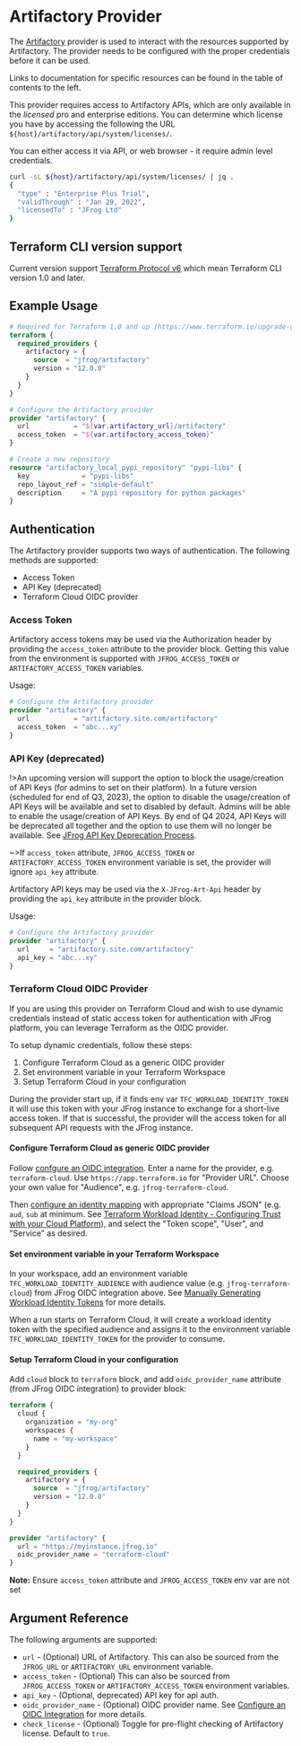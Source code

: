 # Artifactory Provider

The [Artifactory](https://jfrog.com/artifactory/) provider is used to interact with the resources supported by Artifactory. The provider needs to be configured with the proper credentials before it can be used.

Links to documentation for specific resources can be found in the table of contents to the left.

This provider requires access to Artifactory APIs, which are only available in the _licensed_ pro and enterprise editions. You can determine which license you have by accessing the following the URL `${host}/artifactory/api/system/licenses/`.

You can either access it via API, or web browser - it require admin level credentials.

```sh
curl -sL ${host}/artifactory/api/system/licenses/ | jq .
{
  "type" : "Enterprise Plus Trial",
  "validThrough" : "Jan 29, 2022",
  "licensedTo" : "JFrog Ltd"
}
```

## Terraform CLI version support

Current version support [Terraform Protocol v6](https://developer.hashicorp.com/terraform/plugin/terraform-plugin-protocol#protocol-version-6) which mean Terraform CLI version 1.0 and later. 

## Example Usage
```tf
# Required for Terraform 1.0 and up (https://www.terraform.io/upgrade-guides)
terraform {
  required_providers {
    artifactory = {
      source  = "jfrog/artifactory"
      version = "12.0.0"
    }
  }
}

# Configure the Artifactory provider
provider "artifactory" {
  url           = "${var.artifactory_url}/artifactory"
  access_token  = "${var.artifactory_access_token}"
}

# Create a new repository
resource "artifactory_local_pypi_repository" "pypi-libs" {
  key             = "pypi-libs"
  repo_layout_ref = "simple-default"
  description     = "A pypi repository for python packages"
}
```

## Authentication

The Artifactory provider supports two ways of authentication. The following methods are supported:
* Access Token
* API Key (deprecated)
* Terraform Cloud OIDC provider

### Access Token

Artifactory access tokens may be used via the Authorization header by providing the `access_token` attribute to the provider block. Getting this value from the environment is supported with `JFROG_ACCESS_TOKEN` or `ARTIFACTORY_ACCESS_TOKEN` variables.

Usage:
```tf
# Configure the Artifactory provider
provider "artifactory" {
  url           = "artifactory.site.com/artifactory"
  access_token  = "abc...xy"
}
```

### API Key (deprecated)

!>An upcoming version will support the option to block the usage/creation of API Keys (for admins to set on their platform). In a future version (scheduled for end of Q3, 2023), the option to disable the usage/creation of API Keys will be available and set to disabled by default. Admins will be able to enable the usage/creation of API Keys. By end of Q4 2024, API Keys will be deprecated all together and the option to use them will no longer be available. See [JFrog API Key Deprecation Process](https://jfrog.com/help/r/jfrog-platform-administration-documentation/jfrog-api-key-deprecation-process).

~>If `access_token` attribute, `JFROG_ACCESS_TOKEN` or `ARTIFACTORY_ACCESS_TOKEN` environment variable is set, the provider will ignore `api_key` attribute.

Artifactory API keys may be used via the `X-JFrog-Art-Api` header by providing the `api_key` attribute in the provider block.

Usage:
```tf
# Configure the Artifactory provider
provider "artifactory" {
  url     = "artifactory.site.com/artifactory"
  api_key = "abc...xy"
}
```

### Terraform Cloud OIDC Provider

If you are using this provider on Terraform Cloud and wish to use dynamic credentials instead of static access token for authentication with JFrog platform, you can leverage Terraform as the OIDC provider.

To setup dynamic credentials, follow these steps:
1. Configure Terraform Cloud as a generic OIDC provider
2. Set environment variable in your Terraform Workspace
3. Setup Terraform Cloud in your configuration

During the provider start up, if it finds env var `TFC_WORKLOAD_IDENTITY_TOKEN` it will use this token with your JFrog instance to exchange for a short-live access token. If that is successful, the provider will the access token for all subsequent API requests with the JFrog instance.

#### Configure Terraform Cloud as generic OIDC provider

Follow [confgure an OIDC integration](https://jfrog.com/help/r/jfrog-platform-administration-documentation/configure-an-oidc-integration). Enter a name for the provider, e.g. `terraform-cloud`. Use `https://app.terraform.io` for "Provider URL". Choose your own value for "Audience", e.g. `jfrog-terraform-cloud`.

Then [configure an identity mapping](https://jfrog.com/help/r/jfrog-platform-administration-documentation/configure-identity-mappings) with appropriate "Claims JSON" (e.g. `aud`, `sub` at minimum. See [Terraform Workload Identity - Configuring Trust with your Cloud Platform](https://developer.hashicorp.com/terraform/cloud-docs/workspaces/dynamic-provider-credentials/workload-identity-tokens#configuring-trust-with-your-cloud-platform)), and select the "Token scope", "User", and "Service" as desired.

#### Set environment variable in your Terraform Workspace

In your workspace, add an environment variable `TFC_WORKLOAD_IDENTITY_AUDIENCE` with audience value (e.g. `jfrog-terraform-cloud`) from JFrog OIDC integration above. See [Manually Generating Workload Identity Tokens](https://developer.hashicorp.com/terraform/cloud-docs/workspaces/dynamic-provider-credentials/manual-generation) for more details.

When a run starts on Terraform Cloud, it will create a workload identity token with the specified audience and assigns it to the environment variable `TFC_WORKLOAD_IDENTITY_TOKEN` for the provider to consume.

#### Setup Terraform Cloud in your configuration

Add `cloud` block to `terraform` block, and add `oidc_provider_name` attribute (from JFrog OIDC integration) to provider block:

```terraform
terraform {
  cloud {
    organization = "my-org"
    workspaces {
      name = "my-workspace"
    }
  }

  required_providers {
    artifactory = {
      source  = "jfrog/artifactory"
      version = "12.0.0"
    }
  }
}

provider "artifactory" {
  url = "https://myinstance.jfrog.io"
  oidc_provider_name = "terraform-cloud"
}
```

**Note:** Ensure `access_token` attribute and `JFROG_ACCESS_TOKEN` env var are not set

## Argument Reference

The following arguments are supported:

* `url` - (Optional) URL of Artifactory. This can also be sourced from the `JFROG_URL` or `ARTIFACTORY_URL` environment variable.
* `access_token` - (Optional) This can also be sourced from `JFROG_ACCESS_TOKEN` or `ARTIFACTORY_ACCESS_TOKEN` environment variables.
* `api_key` - (Optional, deprecated) API key for api auth.
* `oidc_provider_name` - (Optional) OIDC provider name. See [Configure an OIDC Integration](https://jfrog.com/help/r/jfrog-platform-administration-documentation/configure-an-oidc-integration) for more details.
* `check_license` - (Optional) Toggle for pre-flight checking of Artifactory license. Default to `true`.
